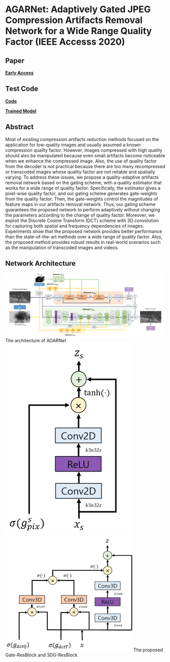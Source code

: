 # AGARNet: Adaptively Gated JPEG Compression Artifacts Removal Network for a Wide Range Quality Factor (IEEE Accesss 2020)

## Paper
[**Early Access**](https://ieeexplore.ieee.org/document/8967086)

## Test Code
[**Code**]()

[**Trained Model**]()

## Abstract
Most of existing compression artifacts reduction methods focused on the application for low-quality images and usually assumed a known compression quality factor. However, images compressed with high quality should also be manipulated because even small artifacts become noticeable when we enhance the compressed image. Also, the use of quality factor from the decoder is not practical because there are too many recompressed or transcoded images whose quality factor are not reliable and spatially varying. To address these issues, we propose a quality-adaptive artifacts removal network based on the gating scheme, with a quality estimator that works for a wide range of quality factor. 
Specifically, the estimator gives a pixel-wise quality factor, and our gating scheme generates gate-weights from the quality factor. Then, the gate-weights control the magnitudes of feature maps in our artifacts removal network. 
Thus, our gating scheme guarantees the proposed network to perform adaptively without changing the parameters according to the change of quality factor. Moreover, we exploit the Discrete Cosine Transform (DCT) scheme with 3D convolution for capturing both spatial and frequency dependencies of images. Experiments show that the proposed network provides better performance than the state-of-the-art methods over a wide range of quality factor. Also, the proposed method provides robust results in real-world scenarios such as the manipulation of transcoded images and videos.

## Network Architecture
<img src = "/figs/Flow.png" width="900">
The architecture of AGARNet
<img src = "/figs/resblock2.png" width="400">
<img src = "/figs/resblock3.png" width="400">
The proposed Gate-ResBlock and 3DG-ResBlock



